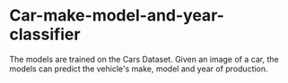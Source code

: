 # Car-make-model-and-year-classifier
The models are trained on the Cars Dataset. Given an image of a car, the models can predict the vehicle's make, model and year of production.
